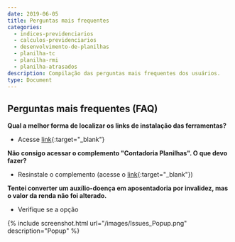 ```yaml
---
date: 2019-06-05
title: Perguntas mais frequentes
categories:
  - indices-previdenciarios
  - calculos-previdenciarios
  - desenvolvimento-de-planilhas
  - planilha-tc
  - planilha-rmi
  - planilha-atrasados
description: Compilação das perguntas mais frequentes dos usuários.
type: Document
---
```



## Perguntas mais frequentes (FAQ)

**Qual a melhor forma de localizar os links de instalação das ferramentas?**
+ Acesse [link](https://bit.ly/contadoria){:target="_blank"}


**Não consigo acessar o complemento "Contadoria Planilhas". O que devo fazer?**
+ Resinstale o complemento (acesse o [link](https://bit.ly/contadoria){:target="_blank"})


**Tentei converter um auxílio-doença em aposentadoria por invalidez, mas o valor da renda não foi alterado.**
+ Verifique se a opção 

{% include screenshot.html url="/images/Issues_Popup.png" description="Popup" %}
